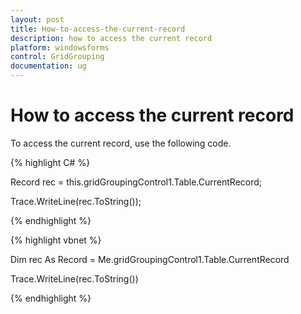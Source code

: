 ```yaml
---
layout: post
title: How-to-access-the-current-record
description: how to access the current record
platform: windowsforms
control: GridGrouping
documentation: ug
---
```


# How to access the current record

To access the current record, use the following code.




{% highlight C# %}


Record rec = this.gridGroupingControl1.Table.CurrentRecord;

Trace.WriteLine(rec.ToString());

{% endhighlight %}



{% highlight vbnet %}


Dim rec As Record = Me.gridGroupingControl1.Table.CurrentRecord

Trace.WriteLine(rec.ToString())

{% endhighlight %}


